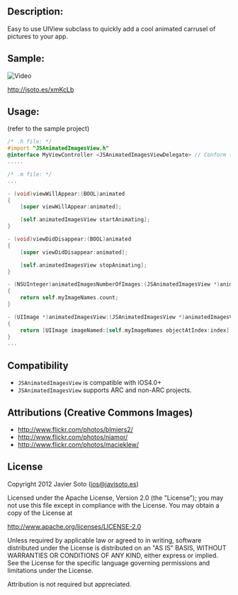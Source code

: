## Description:
Easy to use UIView subclass to quickly add a cool animated carrusel of pictures to your app.

## Sample:

![Video](http://cl.ly/1x0P2o2I053L1W2B2h3J/Screen%20Shot%202012-02-15%20at%202.33.09%20PM.png)

http://jsoto.es/xmKcLb

## Usage:
(refer to the sample project)

```objectivec
/* .h file: */
#import "JSAnimatedImagesView.h"
@interface MyViewController <JSAnimatedImagesViewDelegate> // Conform to the protocol
.....

/* .m file: */
...

- (void)viewWillAppear:(BOOL)animated
{
	[super viewWillAppear:animated];

	[self.animatedImagesView startAnimating];
}

- (void)viewDidDisappear:(BOOL)animated
{
	[super viewDidDisappear:animated];

	[self.animatedImagesView stopAnimating];
}

- (NSUInteger)animatedImagesNumberOfImages:(JSAnimatedImagesView *)animatedImagesView
{
	return self.myImageNames.count;
}

- (UIImage *)animatedImagesView:(JSAnimatedImagesView *)animatedImagesView imageAtIndex:(NSUInteger)index
{
	return [UIImage imageNamed:[self.myImageNames objectAtIndex:index]];
}
...
```

## Compatibility
- ```JSAnimatedImagesView``` is compatible with iOS4.0+
- ```JSAnimatedImagesView``` supports ARC and non-ARC projects.

## Attributions (Creative Commons Images)
+ http://www.flickr.com/photos/blmiers2/
+ http://www.flickr.com/photos/niamor/
+ http://www.flickr.com/photos/macieklew/

## License
Copyright 2012 Javier Soto (ios@javisoto.es)

Licensed under the Apache License, Version 2.0 (the "License"); you may not use this file except in compliance with the License. You may obtain a copy of the License at

http://www.apache.org/licenses/LICENSE-2.0

Unless required by applicable law or agreed to in writing, software distributed under the License is distributed on an "AS IS" BASIS, WITHOUT WARRANTIES OR CONDITIONS OF ANY KIND, either express or implied. See the License for the specific language governing permissions and limitations under the License.

Attribution is not required but appreciated.